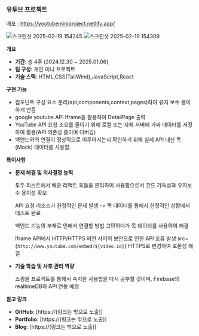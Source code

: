 

### 유투브 프로젝트 

배포 : https://youtubeminiproject.netlify.app/

![스크린샷 2025-02-19 154245](https://github.com/user-attachments/assets/875b6cef-bc3a-4231-bd21-27256d7d8bc0)
![스크린샷 2025-02-19 154309](https://github.com/user-attachments/assets/b3c0f03d-8c3b-40e2-b830-4715076a417e)

**개요**

- **기간**: 총 4주 (2024.12.30 ~ 2025.01.06)
- **팀 구성**: 개인 미니 프로젝트 
- **기술 스택**: HTML,CSS(TailWind),JavaScript,React 
  
**구현 기능**

- 컴포넌트 구성 요소 분리(api,components,context,pages)하여 유지 보수 용이하게 만듬 
- google youtube API Iframe을 활용하여 DetailPage 출력 
- YouTube API 요청 소요를 줄이기 위해 로컬 또는 자체 서버에 가짜 데이터를 저장하여 활용(API 의존성 줄이며 디버깅) 
- 백엔드와의 연결이 정상적으로 이루어지는지 확인하기 위해 실제 API 대신 목(Mock) 데이터를 사용함.

**특이사항**
    
- **문제 해결 및 의사결정 능력**
    
    투두 리스트에서 배운 리액트 훅들을 분리하여 사용함으로서 코드 가독성과 유지보수 용이성 확보 
    
    API 요청 리소스가 한정적인 문제 발생 -> 목 데이터를 통해서 한정적인 상황에서 테스트 완료

    백엔드 기능의 부재로 인해서 연결할 방법 고민하다가 목 데이터를 사용하여 해결 
    
   Iframe API에서 HTTP/HTTPS 버전 사이의 보안으로 인한 API 오류 발생 
   src={`http://www.youtube.com/embed/${video.id}`}  HTTPS로 변경하여 호환성 해결 
    
- **기술 학습 및 사후 관리 역량**
    
   쇼핑몰 프로젝트를 통해서 숙지한 사용법을 다시 공부할 것이며, Firebase의 realtimeDB와 API 연동 예정 
    
   
    

**참고 링크**

- **GitHub**: [https://(링크는 밖으로 노출)]
- **Portfolio**: [https://(링크는 밖으로 노출)]
- **Blog**: [https://(링크는 밖으로 노출)]
</aside>

